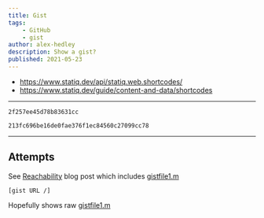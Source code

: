 ```yaml
---
title: Gist
tags:
    - GitHub
    - gist
author: alex-hedley
description: Show a gist?
published: 2021-05-23
---
```


- https://www.statiq.dev/api/statiq.web.shortcodes/
- https://www.statiq.dev/guide/content-and-data/shortcodes

---

`2f257ee45d78b83631cc`

<?# Gist 2f257ee45d78b83631cc /?>

`213fc696be16de0fae376f1ec84560c27099cc78`

<?# Gist 213fc696be16de0fae376f1ec84560c27099cc78 /?>

---

## Attempts

<?# IncludeCode https://gist.githubusercontent.com/AlexHedley/2f257ee45d78b83631cc/raw/213fc696be16de0fae376f1ec84560c27099cc78/gistfile1.m /?>

See [Reachability](https://alexhedley.wordpress.com/2014/09/20/reachability/) blog post which includes [gistfile1.m](https://gist.github.com/AlexHedley/2f257ee45d78b83631cc#file-gistfile1-m)

`[gist URL /]`

Hopefully shows raw [gistfile1.m](https://gist.githubusercontent.com/AlexHedley/2f257ee45d78b83631cc/raw/213fc696be16de0fae376f1ec84560c27099cc78/gistfile1.m)

